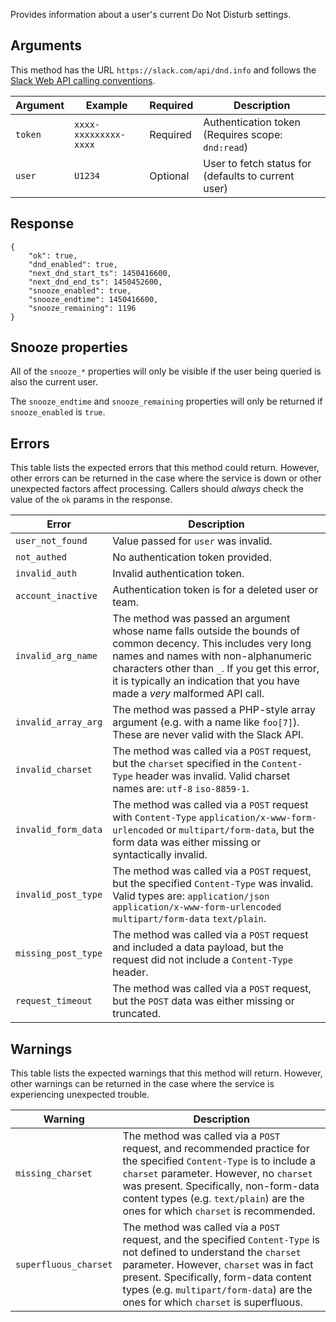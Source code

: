 Provides information about a user's current Do Not Disturb settings.

## Arguments

This method has the URL `https://slack.com/api/dnd.info` and follows the [Slack Web API calling conventions](/web#basics).

| Argument | Example | Required | Description |
| --- | --- | --- | --- |
| `token` | `xxxx-xxxxxxxxx-xxxx` | Required | Authentication token (Requires scope: `dnd:read`) |
| `user` | `U1234` | Optional | User to fetch status for (defaults to current user) |

## Response

```
{
    "ok": true,
    "dnd_enabled": true,
    "next_dnd_start_ts": 1450416600,
    "next_dnd_end_ts": 1450452600,
    "snooze_enabled": true,
    "snooze_endtime": 1450416600,
    "snooze_remaining": 1196
}
```

## Snooze properties

All of the `snooze_*` properties will only be visible if the user being queried is also the current user.

The `snooze_endtime` and `snooze_remaining` properties will only be returned if `snooze_enabled` is `true`.

## Errors

This table lists the expected errors that this method could return. However, other errors can be returned in the case where the service is down or other unexpected factors affect processing. Callers should _always_ check the value of the `ok` params in the response.

| Error | Description |
| --- | --- |
| `user_not_found` | Value passed for `user` was invalid. |
| `not_authed` | No authentication token provided. |
| `invalid_auth` | Invalid authentication token. |
| `account_inactive` | Authentication token is for a deleted user or team. |
| `invalid_arg_name` | The method was passed an argument whose name falls outside the bounds of common decency. This includes very long names and names with non-alphanumeric characters other than `_`. If you get this error, it is typically an indication that you have made a _very_ malformed API call. |
| `invalid_array_arg` | The method was passed a PHP-style array argument (e.g. with a name like `foo[7]`). These are never valid with the Slack API. |
| `invalid_charset` | The method was called via a `POST` request, but the `charset` specified in the `Content-Type` header was invalid. Valid charset names are: `utf-8` `iso-8859-1`. |
| `invalid_form_data` | The method was called via a `POST` request with `Content-Type` `application/x-www-form-urlencoded` or `multipart/form-data`, but the form data was either missing or syntactically invalid. |
| `invalid_post_type` | The method was called via a `POST` request, but the specified `Content-Type` was invalid. Valid types are: `application/json` `application/x-www-form-urlencoded` `multipart/form-data` `text/plain`. |
| `missing_post_type` | The method was called via a `POST` request and included a data payload, but the request did not include a `Content-Type` header. |
| `request_timeout` | The method was called via a `POST` request, but the `POST` data was either missing or truncated. |

## Warnings

This table lists the expected warnings that this method will return. However, other warnings can be returned in the case where the service is experiencing unexpected trouble.

| Warning | Description |
| --- | --- |
| `missing_charset` | The method was called via a `POST` request, and recommended practice for the specified `Content-Type` is to include a `charset` parameter. However, no `charset` was present. Specifically, non-form-data content types (e.g. `text/plain`) are the ones for which `charset` is recommended. |
| `superfluous_charset` | The method was called via a `POST` request, and the specified `Content-Type` is not defined to understand the `charset` parameter. However, `charset` was in fact present. Specifically, form-data content types (e.g. `multipart/form-data`) are the ones for which `charset` is superfluous. |

